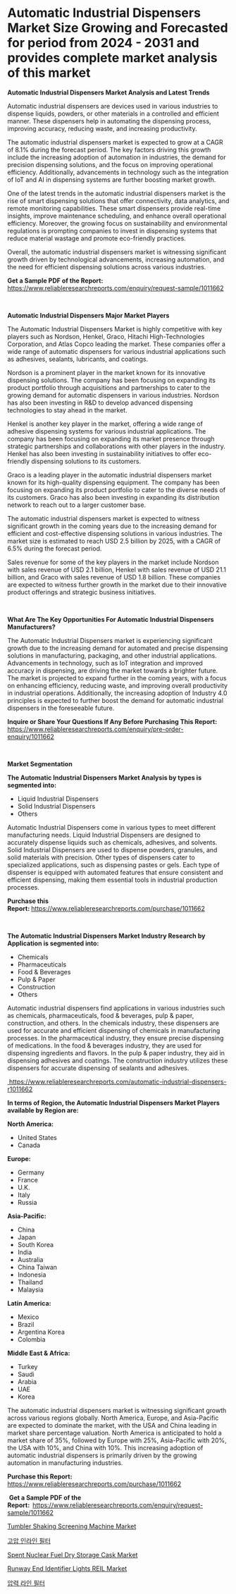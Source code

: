<p><h1>Automatic Industrial Dispensers Market Size Growing and Forecasted for period from 2024 - 2031 and provides complete market analysis of this market</h1></p><p><strong>Automatic Industrial Dispensers Market Analysis and Latest Trends</strong></p>
<p><p>Automatic industrial dispensers are devices used in various industries to dispense liquids, powders, or other materials in a controlled and efficient manner. These dispensers help in automating the dispensing process, improving accuracy, reducing waste, and increasing productivity.</p><p>The automatic industrial dispensers market is expected to grow at a CAGR of 8.1% during the forecast period. The key factors driving this growth include the increasing adoption of automation in industries, the demand for precision dispensing solutions, and the focus on improving operational efficiency. Additionally, advancements in technology such as the integration of IoT and AI in dispensing systems are further boosting market growth.</p><p>One of the latest trends in the automatic industrial dispensers market is the rise of smart dispensing solutions that offer connectivity, data analytics, and remote monitoring capabilities. These smart dispensers provide real-time insights, improve maintenance scheduling, and enhance overall operational efficiency. Moreover, the growing focus on sustainability and environmental regulations is prompting companies to invest in dispensing systems that reduce material wastage and promote eco-friendly practices.</p><p>Overall, the automatic industrial dispensers market is witnessing significant growth driven by technological advancements, increasing automation, and the need for efficient dispensing solutions across various industries.</p></p>
<p><strong>Get a Sample PDF of the Report:&nbsp;</strong> <a href="https://www.reliableresearchreports.com/enquiry/request-sample/1011662">https://www.reliableresearchreports.com/enquiry/request-sample/1011662</a></p>
<p>&nbsp;</p>
<p><strong>Automatic Industrial Dispensers Major Market Players</strong></p>
<p><p>The Automatic Industrial Dispensers Market is highly competitive with key players such as Nordson, Henkel, Graco, Hitachi High-Technologies Corporation, and Atlas Copco leading the market. These companies offer a wide range of automatic dispensers for various industrial applications such as adhesives, sealants, lubricants, and coatings.</p><p>Nordson is a prominent player in the market known for its innovative dispensing solutions. The company has been focusing on expanding its product portfolio through acquisitions and partnerships to cater to the growing demand for automatic dispensers in various industries. Nordson has also been investing in R&D to develop advanced dispensing technologies to stay ahead in the market.</p><p>Henkel is another key player in the market, offering a wide range of adhesive dispensing systems for various industrial applications. The company has been focusing on expanding its market presence through strategic partnerships and collaborations with other players in the industry. Henkel has also been investing in sustainability initiatives to offer eco-friendly dispensing solutions to its customers.</p><p>Graco is a leading player in the automatic industrial dispensers market known for its high-quality dispensing equipment. The company has been focusing on expanding its product portfolio to cater to the diverse needs of its customers. Graco has also been investing in expanding its distribution network to reach out to a larger customer base.</p><p>The automatic industrial dispensers market is expected to witness significant growth in the coming years due to the increasing demand for efficient and cost-effective dispensing solutions in various industries. The market size is estimated to reach USD 2.5 billion by 2025, with a CAGR of 6.5% during the forecast period.</p><p>Sales revenue for some of the key players in the market include Nordson with sales revenue of USD 2.1 billion, Henkel with sales revenue of USD 21.1 billion, and Graco with sales revenue of USD 1.8 billion. These companies are expected to witness further growth in the market due to their innovative product offerings and strategic business initiatives.</p></p>
<p>&nbsp;</p>
<p><strong>What Are The Key Opportunities For Automatic Industrial Dispensers Manufacturers?</strong></p>
<p><p>The Automatic Industrial Dispensers market is experiencing significant growth due to the increasing demand for automated and precise dispensing solutions in manufacturing, packaging, and other industrial applications. Advancements in technology, such as IoT integration and improved accuracy in dispensing, are driving the market towards a brighter future. The market is projected to expand further in the coming years, with a focus on enhancing efficiency, reducing waste, and improving overall productivity in industrial operations. Additionally, the increasing adoption of Industry 4.0 principles is expected to further boost the demand for automatic industrial dispensers in the foreseeable future.</p></p>
<p><strong>Inquire or Share Your Questions If Any Before Purchasing This Report:</strong> <a href="https://www.reliableresearchreports.com/enquiry/pre-order-enquiry/1011662">https://www.reliableresearchreports.com/enquiry/pre-order-enquiry/1011662</a></p>
<p>&nbsp;</p>
<p><strong>Market Segmentation</strong></p>
<p><strong>The Automatic Industrial Dispensers Market Analysis by types is segmented into:</strong></p>
<p><ul><li>Liquid Industrial Dispensers</li><li>Solid Industrial Dispensers</li><li>Others</li></ul></p>
<p><p>Automatic Industrial Dispensers come in various types to meet different manufacturing needs. Liquid Industrial Dispensers are designed to accurately dispense liquids such as chemicals, adhesives, and solvents. Solid Industrial Dispensers are used to dispense powders, granules, and solid materials with precision. Other types of dispensers cater to specialized applications, such as dispensing pastes or gels. Each type of dispenser is equipped with automated features that ensure consistent and efficient dispensing, making them essential tools in industrial production processes.</p></p>
<p><strong>Purchase this Report:&nbsp;</strong><a href="https://www.reliableresearchreports.com/purchase/1011662">https://www.reliableresearchreports.com/purchase/1011662</a></p>
<p>&nbsp;</p>
<p><strong>The Automatic Industrial Dispensers Market Industry Research by Application is segmented into:</strong></p>
<p><ul><li>Chemicals</li><li>Pharmaceuticals</li><li>Food & Beverages</li><li>Pulp & Paper</li><li>Construction</li><li>Others</li></ul></p>
<p><p>Automatic industrial dispensers find applications in various industries such as chemicals, pharmaceuticals, food & beverages, pulp & paper, construction, and others. In the chemicals industry, these dispensers are used for accurate and efficient dispensing of chemicals in manufacturing processes. In the pharmaceutical industry, they ensure precise dispensing of medications. In the food & beverages industry, they are used for dispensing ingredients and flavors. In the pulp & paper industry, they aid in dispensing adhesives and coatings. The construction industry utilizes these dispensers for accurate dispensing of sealants and adhesives.</p></p>
<p><a href="https://www.reliableresearchreports.com/automatic-industrial-dispensers-r1011662">&nbsp;https://www.reliableresearchreports.com/automatic-industrial-dispensers-r1011662</a></p>
<p><strong>In terms of Region, the Automatic Industrial Dispensers Market Players available by Region are:</strong></p>
<p>
    <p> <strong> North America: </strong>
        <ul>
            <li>United States</li>
            <li>Canada</li>
        </ul>
        </p> 
    <p> <strong> Europe: </strong>
        <ul>
            <li>Germany</li>
            <li>France</li>
            <li>U.K.</li>
            <li>Italy</li>
            <li>Russia</li>
        </ul>
        </p> 
    <p> <strong> Asia-Pacific: </strong>
        <ul>
            <li>China</li>
            <li>Japan</li>
            <li>South Korea</li>
            <li>India</li>
            <li>Australia</li>
            <li>China Taiwan</li>
            <li>Indonesia</li>
            <li>Thailand</li>
            <li>Malaysia</li>
        </ul>
        </p> 
    <p> <strong> Latin America: </strong>
        <ul>
            <li>Mexico</li>
            <li>Brazil</li>
            <li>Argentina Korea</li>
            <li>Colombia</li>
        </ul>
        </p> 
    <p> <strong> Middle East & Africa: </strong>
        <ul>
            <li>Turkey</li>
            <li>Saudi</li>
            <li>Arabia</li>
            <li>UAE</li>
            <li>Korea</li>
        </ul>
    </p>
    </p>
<p><p>The automatic industrial dispensers market is witnessing significant growth across various regions globally. North America, Europe, and Asia-Pacific are expected to dominate the market, with the USA and China leading in market share percentage valuation. North America is anticipated to hold a market share of 35%, followed by Europe with 25%, Asia-Pacific with 20%, the USA with 10%, and China with 10%. This increasing adoption of automatic industrial dispensers is primarily driven by the growing automation in manufacturing industries.</p></p>
<p><strong>Purchase this Report: </strong><a href="https://www.reliableresearchreports.com/purchase/1011662">https://www.reliableresearchreports.com/purchase/1011662</a></p>
<p>&nbsp;<strong>Get a Sample PDF of the Report:&nbsp;&nbsp;</strong><a href="https://www.reliableresearchreports.com/enquiry/request-sample/1011662">https://www.reliableresearchreports.com/enquiry/request-sample/1011662</a></p>
<p><strong></strong></p>
<p><p><a href="https://github.com/LouieAltenwert/Market-Research-Report-List-1/blob/main/tumbler-shaking-screening-machine-market.md">Tumbler Shaking Screening Machine Market</a></p><p><a href="https://github.com/hook46569/Market-Research-Report-List-3/blob/main/917678872939.md">고압 인라인 필터</a></p><p><a href="https://github.com/thomasBaker655/Market-Research-Report-List-1/blob/main/spent-nuclear-fuel-dry-storage-cask-market.md">Spent Nuclear Fuel Dry Storage Cask Market</a></p><p><a href="https://www.linkedin.com/pulse/analyzing-runway-end-identifier-lights-reil-market-dynamics-xsypf?trackingId=dCAV%2FQAFSimfUEqHUIjOBQ%3D%3D">Runway End Identifier Lights REIL Market</a></p><p><a href="https://github.com/admichael111/Market-Research-Report-List-2/blob/main/251242772940.md">압력 라인 필터</a></p></p>